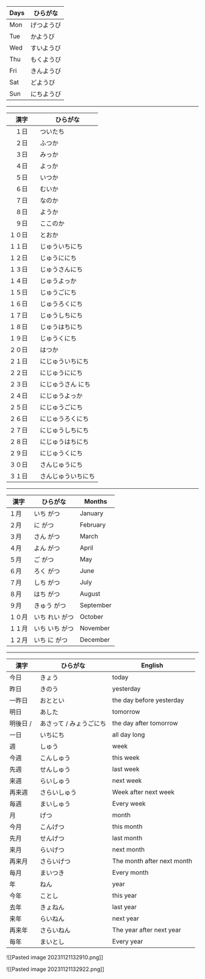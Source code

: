 


| Days | ひらがな | 
| --- | --- |
| Mon | げつようび
| Tue | かようび
| Wed | すいようび
| Thu | もくようび
| Fri | きんようび
| Sat | どようび
| Sun | にちようび

---

| 漢字 | ひらがな | 
| --- | --- |
| 　１日　| ついたち  |
| 　２日　| ふつか  |
| 　３日　| みっか  |
| 　４日　| よっか  |
| 　５日　| いつか  |
| 　６日　| むいか  |
| 　７日　| なのか　|
| 　８日　| ようか  |
| 　９日　| ここのか | 
| １０日　| とおか |
| １１日　| じゅういちにち  |
| １２日　| じゅうににち  |
| １３日　| じゅうさんにち  |
| １４日　| じゅうよっか  |
| １５日　| じゅうごにち  |
| １６日　| じゅうろくにち  |
| １７日　| じゅうしちにち | 
| １８日　| じゅうはちにち  |
| １９日　| じゅうくにち  |
| ２０日　| はつか  |
| ２１日　| にじゅういちにち |
| ２２日　| にじゅうににち  |
| ２３日　| にじゅうさん にち  |
| ２４日　| にじゅうよっか  |
| ２５日　| にじゅうごにち  |
| ２６日　| にじゅうろくにち  |
| ２７日　| にじゅうしちにち  |
| ２８日　| にじゅうはちにち  |
| ２９日　| にじゅうくにち | 
| ３０日　| さんじゅうにち  |
| ３１日  | さんじゅういちにち |

---

| 漢字 | ひらがな | Months |
| --- | --- | --- |
|  １月 | いち がつ  | January |
|  ２月 | に がつ  | February |
|  ３月 | さん がつ  | March|
|  ４月 | よん がつ   | April|
|  ５月 | ご がつ  | May|
|  ６月 | ろく がつ  | June|
|  ７月 | しち がつ  | July|
|  ８月 | はち がつ  | August|
|  ９月 | きゅう がつ  | September|
|１０月 | いち れい がつ  | October|
|１１月 | いち いち がつ  | November|
|１２月 | いち に がつ | December|

---

| 漢字 | ひらがな | English |
| --- | --- | --- |
|今日	|きょう 		|today	
|昨日 	|きのう		|yesterday
|一昨日 	|おととい		|the day before yesterday
|明日 	|あした		|tomorrow
|明後日 / 	|あさって / みょうごにち		|the day after tomorrow
|一日 	|いちにち		|all day long
|週 	|しゅう		|week
|今週 	|こんしゅう		|this week
|先週 	|せんしゅう		|last week
|来週 	|らいしゅう		|next week
| 再来週 | さらいしゅう | Week after next week | 
| 毎週 | まいしゅう | Every week | 
|月 	|げつ		| month
|今月 	|こんげつ		|this month
|先月 	|せんげつ		|last month
|来月	|らいげつ		|next month
| 再来月 | さらいげつ | The month after next month
| 毎月 | まいつき | Every month | 
|年	|ねん		|year
|今年	|ことし		|this year
|去年	|きょねん		|last year
|来年	|らいねん		|next year
|再来年　| さらいねん　| The year after next year | 
| 毎年　| まいとし　| Every year |

![[Pasted image 20231121132910.png]]

![[Pasted image 20231121132922.png]]